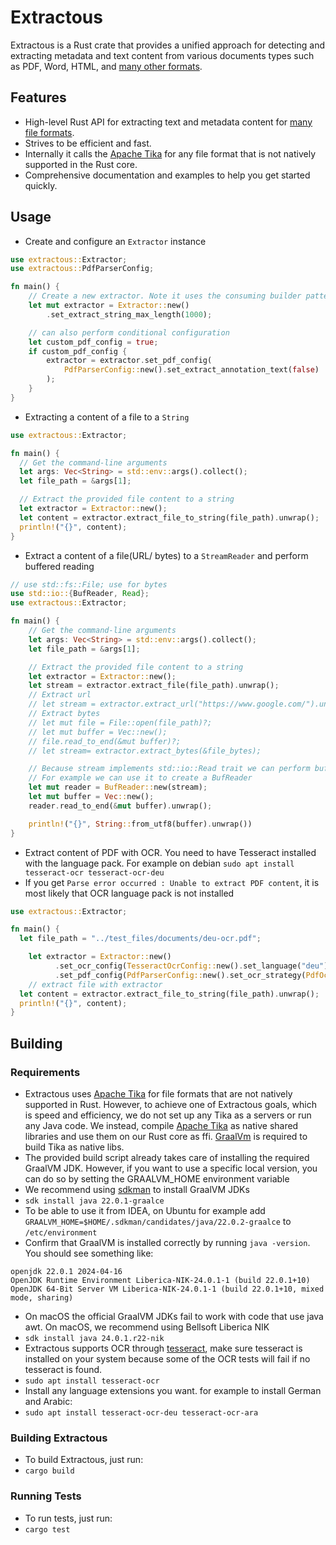 # Extractous

Extractous is a Rust crate that provides a unified approach for detecting and extracting metadata and text content from
various documents
types such as PDF, Word, HTML, and [many other formats](#supported-file-formats).

## Features

* High-level Rust API for extracting text and metadata content for [many file formats](#supported-file-formats).
* Strives to be efficient and fast.
* Internally it calls the [Apache Tika](https://tika.apache.org/) for any file format that is not natively supported in the Rust core.
* Comprehensive documentation and examples to help you get started quickly.

## Usage

* Create and configure an `Extractor` instance
```rust
use extractous::Extractor;
use extractous::PdfParserConfig;

fn main() {
    // Create a new extractor. Note it uses the consuming builder pattern
    let mut extractor = Extractor::new()
        .set_extract_string_max_length(1000);

    // can also perform conditional configuration
    let custom_pdf_config = true;
    if custom_pdf_config {
        extractor = extractor.set_pdf_config(
            PdfParserConfig::new().set_extract_annotation_text(false)
        );
    }
}
```

* Extracting a content of a file to a `String`
```rust
use extractous::Extractor;

fn main() {
  // Get the command-line arguments
  let args: Vec<String> = std::env::args().collect();
  let file_path = &args[1];

  // Extract the provided file content to a string
  let extractor = Extractor::new();
  let content = extractor.extract_file_to_string(file_path).unwrap();
  println!("{}", content);
}
```

* Extract a content of a file(URL/ bytes) to a `StreamReader` and perform buffered reading
```rust
// use std::fs::File; use for bytes
use std::io::{BufReader, Read};
use extractous::Extractor;

fn main() {
    // Get the command-line arguments
    let args: Vec<String> = std::env::args().collect();
    let file_path = &args[1];

    // Extract the provided file content to a string
    let extractor = Extractor::new();
    let stream = extractor.extract_file(file_path).unwrap();
    // Extract url
    // let stream = extractor.extract_url("https://www.google.com/").unwrap();
    // Extract bytes
    // let mut file = File::open(file_path)?;
    // let mut buffer = Vec::new();
    // file.read_to_end(&mut buffer)?;
    // let stream= extractor.extract_bytes(&file_bytes);

    // Because stream implements std::io::Read trait we can perform buffered reading
    // For example we can use it to create a BufReader
    let mut reader = BufReader::new(stream);
    let mut buffer = Vec::new();
    reader.read_to_end(&mut buffer).unwrap();

    println!("{}", String::from_utf8(buffer).unwrap())
}
```

* Extract content of PDF with OCR. You need to have Tesseract installed with the language pack. For example on debian `sudo apt install tesseract-ocr tesseract-ocr-deu`
* If you get `Parse error occurred : Unable to extract PDF content`, it is most likely that OCR language pack is not installed
```rust
use extractous::Extractor;

fn main() {
  let file_path = "../test_files/documents/deu-ocr.pdf";

    let extractor = Extractor::new()
          .set_ocr_config(TesseractOcrConfig::new().set_language("deu"))
          .set_pdf_config(PdfParserConfig::new().set_ocr_strategy(PdfOcrStrategy::OCR_ONLY));
    // extract file with extractor
  let content = extractor.extract_file_to_string(file_path).unwrap();
  println!("{}", content);
}
```


## Building

### Requirements
* Extractous uses [Apache Tika](https://tika.apache.org/) for file formats that are not natively supported in Rust.
  However, to achieve one of Extractous goals, which is speed and efficiency, we do not set up any Tika as a servers or
  run any Java code. We instead, compile [Apache Tika](https://tika.apache.org/) as native shared libraries and use
  them on our Rust core as ffi. [GraalVm](https://www.graalvm.org/) is required to build Tika as native libs.
* The provided build script already takes care of installing the required GraalVM JDK. However, if you want to use a
  specific local version, you can do so by setting the GRAALVM_HOME environment variable
* We recommend using [sdkman](https://sdkman.io/install) to install GraalVM JDKs
* `sdk install java 22.0.1-graalce`
* To be able to use it from IDEA, on Ubuntu for example add `GRAALVM_HOME=$HOME/.sdkman/candidates/java/22.0.2-graalce` to `/etc/environment`
* Confirm that GraalVM is installed correctly by running `java -version`. You should see something like:
```text
openjdk 22.0.1 2024-04-16
OpenJDK Runtime Environment Liberica-NIK-24.0.1-1 (build 22.0.1+10)
OpenJDK 64-Bit Server VM Liberica-NIK-24.0.1-1 (build 22.0.1+10, mixed mode, sharing)
```
* On macOS the official GraalVM JDKs fail to work with code that use java awt. On macOS, we recommend using
  Bellsoft Liberica NIK
* `sdk install java 24.0.1.r22-nik`
* Extractous supports OCR through [tesseract](https://github.com/tesseract-ocr/tesseract), make sure tesseract is
installed on your system because some of the OCR tests will fail if no tesseract is found.
* `sudo apt install tesseract-ocr`
* Install any language extensions you want. for example to install German and Arabic:
* `sudo apt install tesseract-ocr-deu tesseract-ocr-ara`

### Building Extractous
* To build Extractous, just run:
* `cargo build`

### Running Tests
* To run tests, just run:
* `cargo test`
